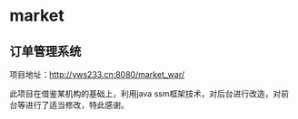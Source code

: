 # market
## 订单管理系统

项目地址：http://yws233.cn:8080/market_war/

此项目在借鉴某机构的基础上，利用java ssm框架技术，对后台进行改造，对前台等进行了适当修改，特此感谢。
